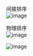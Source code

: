 间接排序  
![image](https://user-images.githubusercontent.com/50080058/119115927-4dcc7500-ba5a-11eb-8cd0-511c2bed9d85.png)

物理排序  
![image](https://user-images.githubusercontent.com/50080058/119115945-53c25600-ba5a-11eb-8c46-df895d98d56e.png)

![image](https://user-images.githubusercontent.com/50080058/119115966-5c1a9100-ba5a-11eb-980d-dfd8d7eba878.png)
